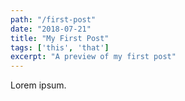 ```yaml
---
path: "/first-post"
date: "2018-07-21"
title: "My First Post" 
tags: ['this', 'that']
excerpt: "A preview of my first post" 
---
```

Lorem ipsum.